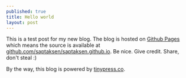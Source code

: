 ```yaml
---
published: true
title: Hello world
layout: post
---
```

This is a test post for my new blog. The blog is hosted on [Github Pages](http://pages.github.com/) which means the source is available at [github.com/saptaksen/saptaksen.github.io](http://github.com/saptaksen/saptaksen.github.io). Be nice. Give credit. Share, don't steal :)

By the way, this blog is powered by [tinypress.co](https://tinypress.co).